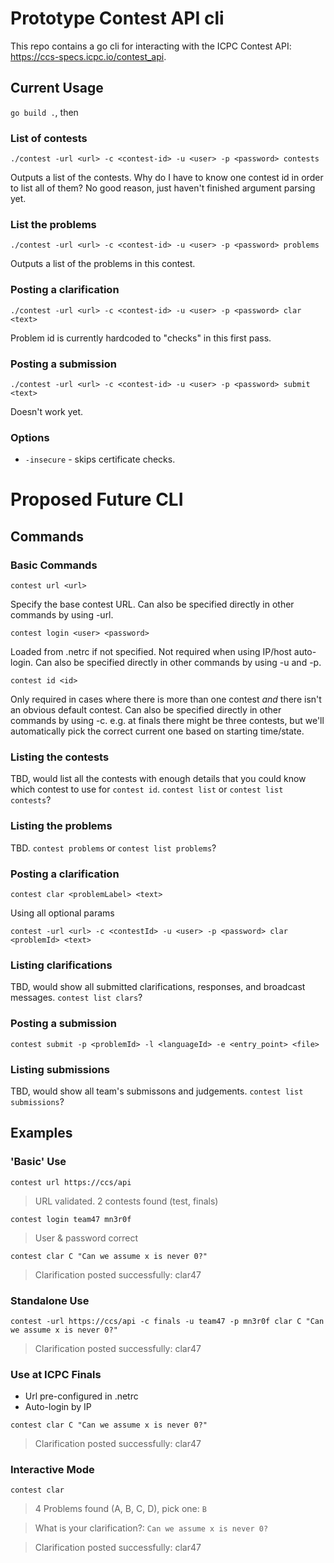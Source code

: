 # Prototype Contest API cli
This repo contains a go cli for interacting with the ICPC Contest API: https://ccs-specs.icpc.io/contest_api.

## Current Usage
`go build .`, then

### List of contests
`./contest -url <url> -c <contest-id> -u <user> -p <password> contests`

Outputs a list of the contests. Why do I have to know one contest id in
order to list all of them? No good reason, just haven't finished argument parsing yet.

### List the problems
`./contest -url <url> -c <contest-id> -u <user> -p <password> problems`

Outputs a list of the problems in this contest.

### Posting a clarification
`./contest -url <url> -c <contest-id> -u <user> -p <password> clar <text>`

Problem id is currently hardcoded to "checks" in this first pass.

### Posting a submission
`./contest -url <url> -c <contest-id> -u <user> -p <password> submit <text>`

Doesn't work yet.

### Options
- `-insecure` - skips certificate checks.

# Proposed Future CLI

## Commands

### Basic Commands

`contest url <url>`

Specify the base contest URL. Can also be specified directly in other commands by using -url.

`contest login <user> <password>`

Loaded from .netrc if not specified. Not required when using IP/host auto-login. Can also be specified directly in other commands by using -u and -p.

`contest id <id>`

Only required in cases where there is more than one contest *and* there isn't an obvious default contest. Can also be specified directly in other commands by using -c.
e.g. at finals there might be three contests, but we'll automatically pick the correct current one based on starting time/state.

### Listing the contests
TBD, would list all the contests with enough details that you could know which contest to use for `contest id`. `contest list` or `contest list contests`?

### Listing the problems

TBD. `contest problems` or `contest list problems`?

### Posting a clarification
`contest clar <problemLabel> <text>`

Using all optional params

`contest -url <url> -c <contestId> -u <user> -p <password> clar <problemId> <text>`

### Listing clarifications
TBD, would show all submitted clarifications, responses, and broadcast messages. `contest list clars`?

### Posting a submission
`contest submit -p <problemId> -l <languageId> -e <entry_point> <file>`

### Listing submissions
TBD, would show all team's submissons and judgements. `contest list submissions`?

## Examples

### 'Basic' Use
`contest url https://ccs/api`

> URL validated. 2 contests found (test, finals)

`contest login team47 mn3r0f`

> User & password correct

`contest clar C "Can we assume x is never 0?"`

> Clarification posted successfully: clar47

### Standalone Use
`contest -url https://ccs/api -c finals -u team47 -p mn3r0f clar C "Can we assume x is never 0?"`

> Clarification posted successfully: clar47

### Use at ICPC Finals
- Url pre-configured in .netrc
- Auto-login by IP

`contest clar C "Can we assume x is never 0?"`

> Clarification posted successfully: clar47

### Interactive Mode
`contest clar`

> 4 Problems found (A, B, C, D), pick one: `B`

> What is your clarification?: `Can we assume x is never 0?`

> Clarification posted successfully: clar47